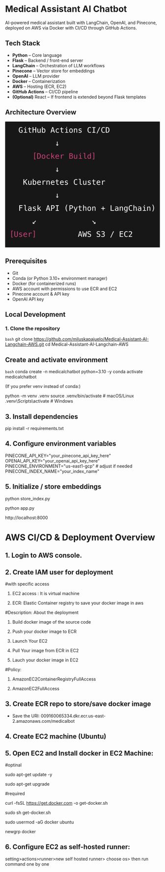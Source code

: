 # Medical Assistant AI Chatbot

AI-powered medical assistant built with LangChain, OpenAI, and Pinecone, deployed on AWS via Docker with CI/CD through GitHub Actions.

## Tech Stack

- **Python** – Core language
- **Flask** – Backend / front-end server
- **LangChain** – Orchestration of LLM workflows
- **Pinecone** – Vector store for embeddings
- **OpenAI** – LLM provider
- **Docker** – Containerization
- **AWS** – Hosting (ECR, EC2)
- **GitHub Actions** – CI/CD pipeline
- **(Optional)** React – If frontend is extended beyond Flask templates


## Architecture Overview

<p align="center">
  <img src="docs/architecture.png" alt="App Architecture" width="600"/>
</p>

## Prerequisites

- Git
- Conda (or Python 3.10+ environment manager)
- Docker (for containerized runs)
- AWS account with permissions to use ECR and EC2
- Pinecone account & API key
- OpenAI API key

## Local Development

### 1. Clone the repository

```bash```
git clone https://github.com/miluskapajuelo/Medical-Assistant-AI-Langchain-AWS.git
cd Medical-Assistant-AI-Langchain-AWS

## Create and activate environment

```bash```
conda create -n medicalchatbot python=3.10 -y
conda activate medicalchatbot

(If you prefer venv instead of conda:)

python -m venv .venv
source .venv/bin/activate  # macOS/Linux
.venv\Scripts\activate     # Windows


## 3. Install dependencies

pip install -r requirements.txt


## 4. Configure environment variables

PINECONE_API_KEY="your_pinecone_api_key_here"
OPENAI_API_KEY="your_openai_api_key_here"
PINECONE_ENVIRONMENT="us-east1-gcp"  # adjust if needed
PINECONE_INDEX_NAME="your_index_name"


## 5. Initialize / store embeddings
python store_index.py

python app.py

http://localhost:8000


# AWS CI/CD & Deployment Overview

## 1. Login to AWS console.
## 2. Create IAM user for deployment

#with specific access

1. EC2 access : It is virtual machine

2. ECR: Elastic Container registry to save your docker image in aws


#Description: About the deployment

1. Build docker image of the source code

2. Push your docker image to ECR

3. Launch Your EC2 

4. Pull Your image from ECR in EC2

5. Lauch your docker image in EC2

#Policy:

1. AmazonEC2ContainerRegistryFullAccess

2. AmazonEC2FullAccess

## 3. Create ECR repo to store/save docker image

- Save the URI: 009160065334.dkr.ecr.us-east-2.amazonaws.com/medicalbot

## 4. Create EC2 machine (Ubuntu)
## 5. Open EC2 and Install docker in EC2 Machine:


#optinal

sudo apt-get update -y

sudo apt-get upgrade

#required

curl -fsSL https://get.docker.com -o get-docker.sh

sudo sh get-docker.sh

sudo usermod -aG docker ubuntu

newgrp docker


## 6. Configure EC2 as self-hosted runner:
setting>actions>runner>new self hosted runner> choose os> then run command one by one

